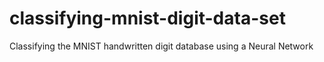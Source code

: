 # classifying-mnist-digit-data-set
Classifying the MNIST handwritten digit database using a Neural Network
